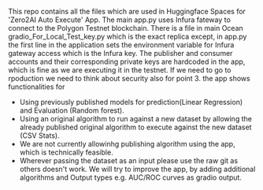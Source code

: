 This repo contains all the files which are used in Huggingface Spaces for 'Zero2AI Auto Execute' App.
The main app.py uses Infura fateway to connect to the Polygon Testnet blockchain.
There is a file in main Ocean gradio_For_Local_Test_key.py which is the exact replica except, in app.py the first line in the application sets the environment variable for Infura gateway access which is the Infura key.
The publisher and consumer accounts and their corresponding private keys are hardcoded in the app, which is fine as we are executing it in the testnet. If we need to go to rpoduction we need to think about security also for point 3.
the app shows functionalities for 
- Using previously published models for prediction(Linear Regression) and Evaluation (Random forest).
- Using an original algorithm to run against a new dataset by allowing the already published original algorithm to execute against the new dataset (CSV Stats).
- We are not currently allowinhg publishing algorithm using the app, which is technically feasible.
- Wherever passing the dataset as an input please use the raw git as others doesn't work.
We will try to improve the app, by adding additional algorithms and Output types e.g. AUC/ROC curves as gradio output.
